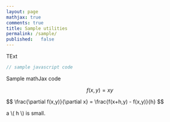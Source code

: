 ```yaml
---
layout: page
mathjax: true
comments: true
title: Sample utilities
permalink: /sample/
published:   false
---
```




TExt

```javascript
// sample javascript code
```

Sample mathJax code

$$
f(x,y) = x y
$$

<div>
$$
\frac{\partial f(x,y)}{\partial x} = \frac{f(x+h,y) - f(x,y)}{h}
$$
</div>

a \\( h \\) is small.
